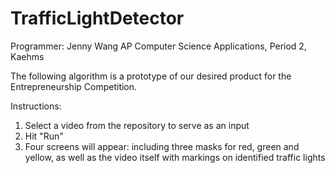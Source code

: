 # TrafficLightDetector
Programmer: Jenny Wang 
AP Computer Science Applications, Period 2, Kaehms

The following algorithm is a prototype of our desired product for the Entrepreneurship Competition. 

Instructions: 
1. Select a video from the repository to serve as an input
2. Hit "Run" 
3. Four screens will appear: including three masks for red, green and yellow, as well as the video itself with markings on identified traffic lights 
